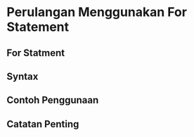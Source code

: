# Perulangan Menggunakan For Statement

## For Statment

## Syntax

## Contoh Penggunaan

## Catatan Penting
